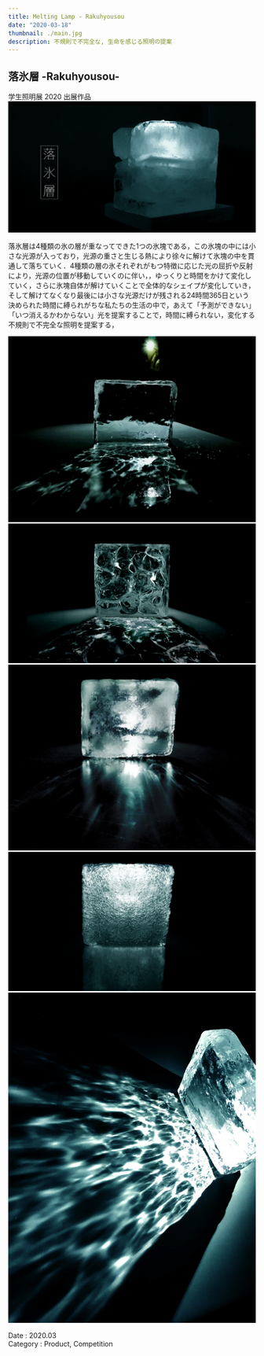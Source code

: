 ```yaml
---
title: Melting Lamp - Rakuhyousou
date: "2020-03-18"
thumbnail: ./main.jpg
description: 不規則で不完全な, 生命を感じる照明の提案
---
```


## 落氷層 -Rakuhyousou-

学生照明展 2020 出展作品
![mainperspective](mainperspective.png)

落氷層は4種類の氷の層が重なってできた1つの氷塊である，この氷塊の中には小さな光源が入っており，光源の重さと生じる熱により徐々に解けて氷塊の中を貫通して落ちていく．4種類の層の氷それぞれがもつ特徴に応じた光の屈折や反射により，光源の位置が移動していくのに伴い，，ゆっくりと時間をかけて変化していく，さらに氷塊自体が解けていくことで全体的なシェイプが変化していき，そして解けてなくなり最後には小さな光源だけが残される24時間365日という決められた時間に縛られがちな私たちの生活の中で，あえて「予測ができない」「いつ消えるかわからない」光を提案することで，時間に縛られない，変化する不規則で不完全な照明を提案する，

![blockice](4.jpg)  
![rockice](2.jpg)
![formkice](3.jpg)
![saltice](1.jpg)
![lightimage](light.jpg)

Date : 2020.03 <br>
Category : Product, Competition
